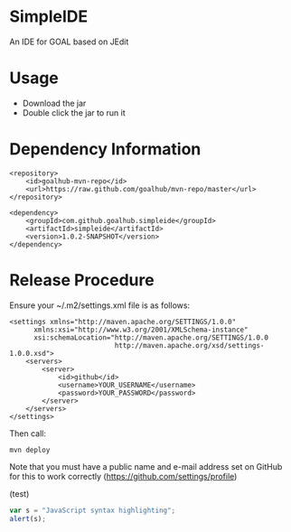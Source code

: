 SimpleIDE
=========

An IDE for GOAL based on JEdit


Usage
=====

 * Download the jar 
 * Double click the jar to run it 
 
Dependency Information
=============

```
<repository>
	<id>goalhub-mvn-repo</id>
	<url>https://raw.github.com/goalhub/mvn-repo/master</url>
</repository>

```

```
<dependency>
	<groupId>com.github.goalhub.simpleide</groupId>
	<artifactId>simpleide</artifactId>
	<version>1.0.2-SNAPSHOT</version>
</dependency>
```	

Release Procedure
=============

Ensure your ~/.m2/settings.xml file is as follows:

```
<settings xmlns="http://maven.apache.org/SETTINGS/1.0.0"
      xmlns:xsi="http://www.w3.org/2001/XMLSchema-instance"
      xsi:schemaLocation="http://maven.apache.org/SETTINGS/1.0.0
                          http://maven.apache.org/xsd/settings-1.0.0.xsd">
	<servers>
		<server>
   			<id>github</id>
   			<username>YOUR_USERNAME</username>
   			<password>YOUR_PASSWORD</password>
		</server>
	</servers>
</settings>
```

Then call:

```
mvn deploy
```

Note that you must have a public name and e-mail address set on GitHub for this to work correctly (https://github.com/settings/profile)

(test)
```javascript
var s = "JavaScript syntax highlighting";
alert(s);
```